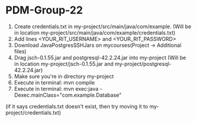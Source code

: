 # PDM-Group-22
1. Create credentials.txt in my-project/src/main/java/com/example. (Will be in location my-project/src/main/java/com/example/credentials.txt)
2. Add lines <YOUR_RIT_USERNAME> and 
             <YOUR_RIT_PASSWORD>
3. Download JavaPostgresSSHJars on mycourses(Project -> Additional files)
4. Drag jsch-0.1.55.jar and postgresql-42.2.24.jar into my-project (Will be in location my-project/jsch-0.1.55.jar and my-project/postgresql-42.2.24.jar)
5. Make sure you're in directory my-project
6. Execute in terminal: mvn compile
7. Execute in terminal: mvn exec:java -Dexec.mainClass="com.example.Database"

(if it says credentials.txt doesn't exist, then try moving it to my-project/credentials.txt)
